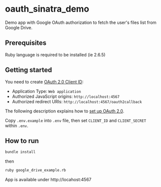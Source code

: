 # oauth_sinatra_demo

Demo app with Google OAuth authorization to fetch the user's files list from Google Drive.

## Prerequisites

Ruby language is required to be installed (ie 2.6.5)

## Getting started

You need to create [OAuth 2.0 Client ID](https://console.cloud.google.com/apis/credentials):

* Application Type: `Web application`
* Authorized JavaScript origins: `http://localhost:4567`
* Authorized redirect URIs: `http://localhost:4567/oauth2callback`

The following description explains how to [set up OAuth 2.0](https://support.google.com/cloud/answer/6158849?hl=en).

Copy `.env.example` into `.env` file, then set `CLIENT_ID` and `CLIENT_SECRET` within `.env`.

## How to run

```bash
bundle install
```

then

```bash
ruby google_drive_example.rb
```

App is available under http://locahost:4567

